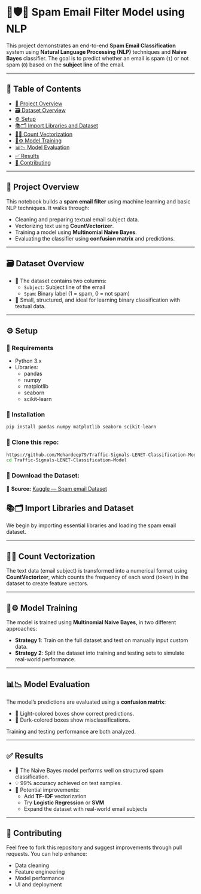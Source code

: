 # 📧🛡️🧠 Spam Email Filter Model using NLP

This project demonstrates an end-to-end **Spam Email Classification** system using **Natural Language Processing (NLP)** techniques and **Naive Bayes** classifier. The goal is to predict whether an email is spam (`1`) or not spam (`0`) based on the **subject line** of the email.

---

## 📑 Table of Contents

- [🚀 Project Overview](#-project-overview)
- [🗃️ Dataset Overview](#-dataset-overview)
- [⚙️ Setup](#-setup)
- [📚🗂️ Import Libraries and Dataset](#-import-libraries-and-dataset)
- [🔢🧠 Count Vectorization](#-count-vectorization)
- [🧠⚙️ Model Training](#-model-training)
- [📊📉 Model Evaluation](#-model-evaluation)
- [✅ Results](#-conclusions)
- [🤝 Contributing](#-contributing)

---

## 🚀 Project Overview

This notebook builds a **spam email filter** using machine learning and basic NLP techniques. It walks through:

- Cleaning and preparing textual email subject data.
- Vectorizing text using **CountVectorizer**.
- Training a model using **Multinomial Naive Bayes**.
- Evaluating the classifier using **confusion matrix** and predictions.

---

## 🗃️ Dataset Overview

- 📝 The dataset contains two columns:
  - `Subject`: Subject line of the email
  - `Spam`: Binary label (1 = spam, 0 = not spam)
- 📌 Small, structured, and ideal for learning binary classification with textual data.

---

## ⚙️ Setup

### 🔧 Requirements

- Python 3.x
- Libraries:
  - pandas
  - numpy
  - matplotlib
  - seaborn
  - scikit-learn

### 🧰 Installation

```bash
pip install pandas numpy matplotlib seaborn scikit-learn
```
### 📂 Clone this repo:

```bash
https://github.com/Mehardeep79/Traffic-Signals-LENET-Classification-Model.git
cd Traffic-Signals-LENET-Classification-Model
```
### 📂 Download the Dataset:

📍 **Source:** [Kaggle — Spam email Dataset](https://www.kaggle.com/datasets/jackksoncsie/spam-email-dataset)  

## 📚🗂️ Import Libraries and Dataset

We begin by importing essential libraries and loading the spam email dataset.

---

## 🔢🧠 Count Vectorization

The text data (email subject) is transformed into a numerical format using **CountVectorizer**, which counts the frequency of each word (token) in the dataset to create feature vectors.

---

## 🧠⚙️ Model Training

The model is trained using **Multinomial Naive Bayes**, in two different approaches:

- **Strategy 1**: Train on the full dataset and test on manually input custom data.
- **Strategy 2**: Split the dataset into training and testing sets to simulate real-world performance.

---

## 📊📉 Model Evaluation

The model’s predictions are evaluated using a **confusion matrix**:

- 📘 Light-colored boxes show correct predictions.
- 📕 Dark-colored boxes show misclassifications.

Training and testing performance are both analyzed.

---

## ✅ Results

- 🧠 The Naive Bayes model performs well on structured spam classification.
- 💡 99% accuracy achieved on test samples.
- 🚀 Potential improvements:
  - Add **TF-IDF** vectorization
  - Try **Logistic Regression** or **SVM**
  - Expand the dataset with real-world email subjects

---

## 🤝 Contributing

Feel free to fork this repository and suggest improvements through pull requests. You can help enhance:

- Data cleaning
- Feature engineering
- Model performance
- UI and deployment

